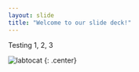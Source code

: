 ```yaml
---
layout: slide
title: "Welcome to our slide deck!"
---
```


Testing 1, 2, 3

![labtocat](https://octodex.github.com/images/labtocat.png)
{: .center}
